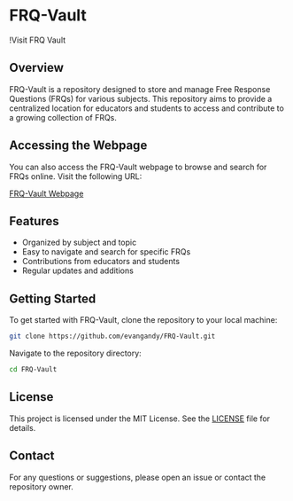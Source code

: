 # FRQ-Vault

!Visit FRQ Vault

## Overview

FRQ-Vault is a repository designed to store and manage Free Response Questions (FRQs) for various subjects. This repository aims to provide a centralized location for educators and students to access and contribute to a growing collection of FRQs.

## Accessing the Webpage

You can also access the FRQ-Vault webpage to browse and search for FRQs online. Visit the following URL:

[FRQ-Vault Webpage](https://evangandy.github.io/FRQ-Vault)

## Features

- Organized by subject and topic
- Easy to navigate and search for specific FRQs
- Contributions from educators and students
- Regular updates and additions

## Getting Started

To get started with FRQ-Vault, clone the repository to your local machine:

```bash
git clone https://github.com/evangandy/FRQ-Vault.git
```

Navigate to the repository directory:

```bash
cd FRQ-Vault
```

## License

This project is licensed under the MIT License. See the [LICENSE](LICENSE) file for details.

## Contact

For any questions or suggestions, please open an issue or contact the repository owner.
